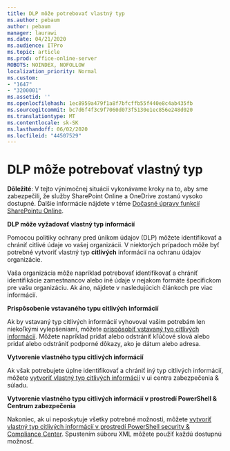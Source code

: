 ```yaml
---
title: DLP môže potrebovať vlastný typ
ms.author: pebaum
author: pebaum
manager: laurawi
ms.date: 04/21/2020
ms.audience: ITPro
ms.topic: article
ms.prod: office-online-server
ROBOTS: NOINDEX, NOFOLLOW
localization_priority: Normal
ms.custom:
- "1647"
- "3200001"
ms.assetid: ''
ms.openlocfilehash: 1ec8959a479f1a8f7bfcffb55f440e8c4ab435fb
ms.sourcegitcommit: bc7d6f4f3c9f7060d073f5130e1ec856e248d020
ms.translationtype: MT
ms.contentlocale: sk-SK
ms.lasthandoff: 06/02/2020
ms.locfileid: "44507529"
---
```

# <a name="dlp-might-need-a-custom-type"></a>DLP môže potrebovať vlastný typ

**Dôležité**: V tejto výnimočnej situácií vykonávame kroky na to, aby sme zabezpečili, že služby SharePoint Online a OneDrive zostanú vysoko dostupné. Ďalšie informácie nájdete v téme [Dočasné úpravy funkcií SharePointu Online](https://aka.ms/ODSPAdjustments).

**DLP môže vyžadovať vlastný typ informácií**

Pomocou politiky ochrany pred únikom údajov (DLP) môžete identifikovať a chrániť citlivé údaje vo vašej organizácii. V niektorých prípadoch môže byť potrebné vytvoriť vlastný typ **citlivých** informácií na ochranu údajov organizácie.

Vaša organizácia môže napríklad potrebovať identifikovať a chrániť identifikácie zamestnancov alebo iné údaje v nejakom formáte špecifickom pre vašu organizáciu. Ak áno, nájdete v nasledujúcich článkoch pre viac informácií.
  
 **Prispôsobenie vstavaného typu citlivých informácií**
  
Ak by vstavaný typ citlivých informácií vyhovoval vašim potrebám len niekoľkými vylepšeniami, môžete [prispôsobiť vstavaný typ citlivých informácií](https://docs.microsoft.com/microsoft-365/compliance/customize-a-built-in-sensitive-information-type). Môžete napríklad pridať alebo odstrániť kľúčové slová alebo pridať alebo odstrániť podporné dôkazy, ako je dátum alebo adresa.
  
 **Vytvorenie vlastného typu citlivých informácií**
  
Ak však potrebujete úplne identifikovať a chrániť iný typ citlivých informácií, môžete [vytvoriť vlastný typ citlivých informácií](https://docs.microsoft.com/microsoft-365/compliance/create-a-custom-sensitive-information-type) v ui centra zabezpečenia & súladu.
  
**Vytvorenie vlastného typu citlivých informácií v prostredí PowerShell & Centrum zabezpečenia**

Nakoniec, ak ui neposkytuje všetky potrebné možnosti, môžete [vytvoriť vlastný typ citlivých informácií v prostredí PowerShell security & Compliance Center](https://docs.microsoft.com/microsoft-365/compliance/create-a-custom-sensitive-information-type-in-scc-powershell). Spustením súboru XML môžete použiť každú dostupnú možnosť.
